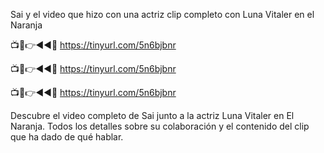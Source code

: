 Sai y el video que hizo con una actriz clip completo con Luna Vitaler en el Naranja

📺📱👉◄◄🔴  https://tinyurl.com/5n6bjbnr

📺📱👉◄◄🔴  https://tinyurl.com/5n6bjbnr

📺📱👉◄◄🔴  https://tinyurl.com/5n6bjbnr

Descubre el video completo de Sai junto a la actriz Luna Vitaler en El Naranja. Todos los detalles sobre su colaboración y el contenido del clip que ha dado de qué hablar.
